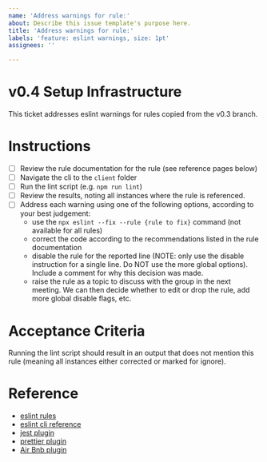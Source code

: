 ```yaml
---
name: 'Address warnings for rule:'
about: Describe this issue template's purpose here.
title: 'Address warnings for rule:'
labels: 'feature: eslint warnings, size: 1pt'
assignees: ''

---
```


# v0.4 Setup Infrastructure

This ticket addresses eslint warnings for rules copied from the v0.3 branch.

# Instructions
- [ ] Review the rule documentation for the rule (see reference pages below)
- [ ] Navigate the cli to the `client` folder
- [ ] Run the lint script (e.g. `npm run lint`)
- [ ] Review the results, noting all instances where the rule is referenced.
- [ ] Address each warning using one of the following options, according to your best judgement:
  - use the `npx eslint --fix --rule {rule to fix}` command (not available for all rules)
  - correct the code according to the recommendations listed in the rule documentation
  - disable the rule for the reported line (NOTE: only use the disable instruction for a single line.  Do NOT use the more global options).  Include a comment for why this decision was made.
  - raise the rule as a topic to discuss with the group in the next meeting.  We can then decide whether to edit or drop the rule, add more global disable flags, etc.

# Acceptance Criteria
Running the lint script should result in an output that does not mention this rule (meaning all instances either corrected or marked for ignore).

# Reference
- [eslint rules](https://eslint.org/docs/rules/)
- [eslint cli reference](https://eslint.org/docs/user-guide/command-line-interface)
- [jest plugin](https://github.com/jest-community/eslint-plugin-jest#readme)
- [prettier plugin](https://github.com/prettier/eslint-config-prettier)
- [Air Bnb plugin](https://github.com/airbnb/javascript)
